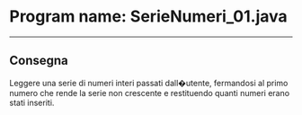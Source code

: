 # Program name: SerieNumeri_01.java
---

## Consegna

Leggere una serie di numeri interi passati dall�utente, fermandosi al primo numero che rende la serie non crescente e
restituendo quanti numeri erano stati inseriti.